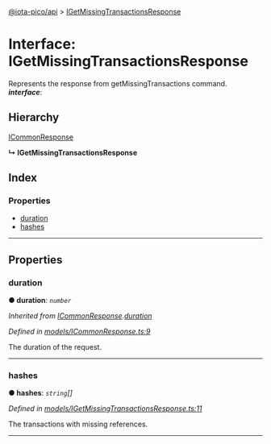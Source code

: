 [@iota-pico/api](../README.md) > [IGetMissingTransactionsResponse](../interfaces/igetmissingtransactionsresponse.md)

# Interface: IGetMissingTransactionsResponse

Represents the response from getMissingTransactions command.
*__interface__*: 

## Hierarchy

 [ICommonResponse](icommonresponse.md)

**↳ IGetMissingTransactionsResponse**

## Index

### Properties

* [duration](igetmissingtransactionsresponse.md#duration)
* [hashes](igetmissingtransactionsresponse.md#hashes)

---

## Properties

<a id="duration"></a>

###  duration

**● duration**: *`number`*

*Inherited from [ICommonResponse](icommonresponse.md).[duration](icommonresponse.md#duration)*

*Defined in [models/ICommonResponse.ts:9](https://github.com/iota-pico/api/blob/4db1362/src/models/ICommonResponse.ts#L9)*

The duration of the request.

___
<a id="hashes"></a>

###  hashes

**● hashes**: *`string`[]*

*Defined in [models/IGetMissingTransactionsResponse.ts:11](https://github.com/iota-pico/api/blob/4db1362/src/models/IGetMissingTransactionsResponse.ts#L11)*

The transactions with missing references.

___

